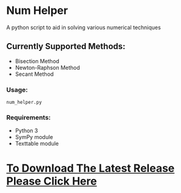 # Num Helper
A python script to aid in solving various numerical techniques

## Currently Supported Methods:
* Bisection Method
* Newton-Raphson Method
* Secant Method

### Usage:
`num_helper.py`

### Requirements:
- Python 3
- SymPy module
- Texttable module

# [To Download The Latest Release Please Click Here](https://github.com/YusufHegazy/NumHelper/releases/download/1.0/num_helper.exe)




